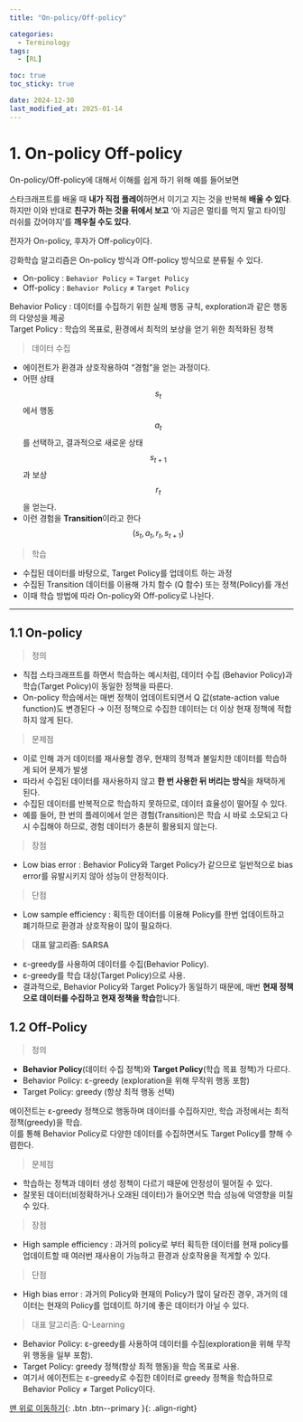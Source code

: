 ```yaml
---
title: "On-policy/Off-policy"

categories:
  - Terminology
tags:
  - [RL]

toc: true
toc_sticky: true

date: 2024-12-30
last_modified_at: 2025-01-14
---
```

# 1. On-policy Off-policy

On-policy/Off-policy에 대해서 이해를 쉽게 하기 위해 예를 들어보면

스타크래프트를 배울 때 **내가 직접 플레이**하면서 이기고 지는 것을 반복해 **배울 수 있다**.   
하지만 이와 반대로 **친구가 하는 것을 뒤에서 보고** ‘아 지금은 멀티를 먹지 말고 타이밍 러쉬를 갔어야지’를 **깨우칠 수도 있다**.

전자가 On-policy, 후자가 Off-policy이다.

강화학습 알고리즘은 On-policy 방식과 Off-policy 방식으로 분류될 수 있다.

- On-policy : `Behavior Policy` = `Target Policy`
- Off-policy : `Behavior Policy` ≠ `Target Policy`

Behavior Policy : 데이터를 수집하기 위한 실제 행동 규칙, exploration과 같은 행동의 다양성을 제공   
Target Policy : 학습의 목표로, 환경에서 최적의 보상을 얻기 위한 최적화된 정책

> 데이터 수집

- 에이전트가 환경과 상호작용하여 “경험”을 얻는 과정이다.
- 어떤 상태 $$s_t$$에서 행동 $$a_t$$를 선택하고, 결과적으로 새로운 상태 $$s_{t+1}$$과 보상 $$r_t$$을 얻는다.
- 이런 경험을 **Transition**이라고 한다 $$(s_t, a_t, r_t, s_{t+1})$$

> 학습

- 수집된 데이터를 바탕으로, Target Policy를 업데이트 하는 과정
- 수집된 Transition 데이터를 이용해 가치 함수 (Q 함수) 또는 정책(Policy)를 개선
- 이때 학습 방법에 따라 On-policy와 Off-policy로 나뉜다.

---

## 1.1 On-policy

> 정의

- 직접 스타크래프트를 하면서 학습하는 예시처럼, 데이터 수집 (Behavior Policy)과 학습(Target Policy)이 동일한 정책을 따른다.
- On-policy 학습에서는 매번 정책이 업데이트되면서 Q 값(state-action value function)도 변경된다
→ 이전 정책으로 수집한 데이터는 더 이상 현재 정책에 적합하지 않게 된다.

> 문제점

- 이로 인해 과거 데이터를 재사용할 경우, 현재의 정책과 불일치한 데이터를 학습하게 되어 문제가 발생
- 따라서 수집된 데이터를 재사용하지 않고 **한 번 사용한 뒤 버리는 방식**을 채택하게 된다.
- 수집된 데이터를 반복적으로 학습하지 못하므로, 데이터 효율성이 떨어질 수 있다.
- 예를 들어, 한 번의 플레이에서 얻은 경험(Transition)은 학습 시 바로 소모되고 다시 수집해야 하므로, 경험 데이터가 충분히 활용되지 않는다.

> 장점

- Low bias error : Behavior Policy와 Target Policy가 같으므로 일반적으로 bias error를 유발시키지 않아 성능이 안정적이다.

> 단점

- Low sample efficiency : 획득한 데이터를 이용해 Policy를 한번 업데이트하고 폐기하므로 환경과 상호작용이 많이 필요하다.

> **대표 알고리즘: SARSA**

- ε-greedy를 사용하여 데이터를 수집(Behavior Policy).
- ε-greedy를 학습 대상(Target Policy)으로 사용.
- 결과적으로, Behavior Policy와 Target Policy가 동일하기 때문에, 매번 **현재 정책으로 데이터를 수집하고 현재 정책을 학습**합니다.

## 1.2 Off-Policy

> 정의

- **Behavior Policy**(데이터 수집 정책)와 **Target Policy**(학습 목표 정책)가 다르다.
- Behavior Policy: ε-greedy (exploration을 위해 무작위 행동 포함)
- Target Policy: greedy (항상 최적 행동 선택)

에이전트는 ε-greedy 정책으로 행동하며 데이터를 수집하지만, 학습 과정에서는 최적 정책(greedy)을 학습.   
이를 통해 Behavior Policy로 다양한 데이터를 수집하면서도 Target Policy를 향해 수렴한다.

> 문제점

- 학습하는 정책과 데이터 생성 정책이 다르기 때문에 안정성이 떨어질 수 있다.
- 잘못된 데이터(비정확하거나 오래된 데이터)가 들어오면 학습 성능에 악영향을 미칠 수 있다.

> 장점

- High sample efficiency : 과거의 policy로 부터 획득한 데이터를 현재 policy를 업데이트할 때 여러번 재사용이 가능하고 환경과 상호작용을 적게할 수 있다.

> 단점

- High bias error : 과거의 Policy와 현재의 Policy가 많이 달라진 경우, 과거의 데이터는 현재의 Policy를 업데이트 하기에 좋은 데이터가 아닐 수 있다.

> 대표 알고리즘: Q-Learning

- Behavior Policy: ε-greedy를 사용하여 데이터를 수집(exploration을 위해 무작위 행동을 일부 포함).
- Target Policy: greedy 정책(항상 최적 행동)을 학습 목표로 사용.
- 여기서 에이전트는 ε-greedy로 수집한 데이터로 greedy 정책을 학습하므로 Behavior Policy ≠ Target Policy이다.

[맨 위로 이동하기](#){: .btn .btn--primary }{: .align-right}
